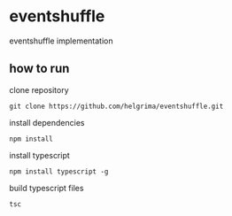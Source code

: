 # eventshuffle
eventshuffle implementation

## how to run
clone repository
```
git clone https://github.com/helgrima/eventshuffle.git
```

install dependencies
```
npm install
```

install typescript
```
npm install typescript -g
```

build typescript files
```
tsc
```


